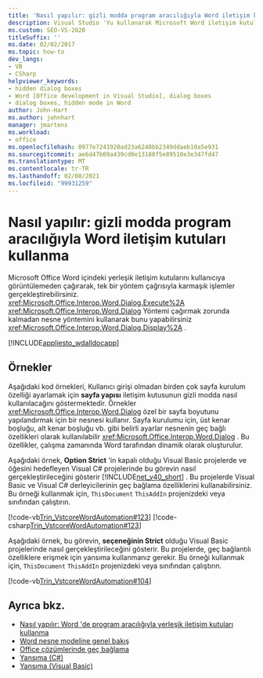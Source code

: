 ```yaml
---
title: 'Nasıl yapılır: gizli modda program aracılığıyla Word iletişim kutuları kullanma'
description: Visual Studio 'Yu kullanarak Microsoft Word iletişim kutularını gizli modda programlı bir şekilde nasıl kullanabileceğinizi öğrenin.
ms.custom: SEO-VS-2020
titleSuffix: ''
ms.date: 02/02/2017
ms.topic: how-to
dev_langs:
- VB
- CSharp
helpviewer_keywords:
- hidden dialog boxes
- Word [Office development in Visual Studio], dialog boxes
- dialog boxes, hidden mode in Word
author: John-Hart
ms.author: johnhart
manager: jmartens
ms.workload:
- office
ms.openlocfilehash: 0977e7241920ad23a6248bb2349ddaeb10a5e931
ms.sourcegitcommit: ae6d47b09a439cd0e13180f5e89510e3e347fd47
ms.translationtype: MT
ms.contentlocale: tr-TR
ms.lasthandoff: 02/08/2021
ms.locfileid: "99931259"
---
```

# <a name="how-to-programmatically-use-word-dialog-boxes-in-hidden-mode"></a>Nasıl yapılır: gizli modda program aracılığıyla Word iletişim kutuları kullanma
  Microsoft Office Word içindeki yerleşik iletişim kutularını kullanıcıya görüntülemeden çağırarak, tek bir yöntem çağrısıyla karmaşık işlemler gerçekleştirebilirsiniz. <xref:Microsoft.Office.Interop.Word.Dialog.Execute%2A> <xref:Microsoft.Office.Interop.Word.Dialog> Yöntemi çağırmak zorunda kalmadan nesne yöntemini kullanarak bunu yapabilirsiniz <xref:Microsoft.Office.Interop.Word.Dialog.Display%2A> .

 [!INCLUDE[appliesto_wdalldocapp](../vsto/includes/appliesto-wdalldocapp-md.md)]

## <a name="examples"></a>Örnekler
 Aşağıdaki kod örnekleri, Kullanıcı girişi olmadan birden çok sayfa kurulum özelliği ayarlamak için **sayfa yapısı** iletişim kutusunun gizli modda nasıl kullanılacağını göstermektedir. Örnekler <xref:Microsoft.Office.Interop.Word.Dialog> özel bir sayfa boyutunu yapılandırmak için bir nesnesi kullanır. Sayfa kurulumu için, üst kenar boşluğu, alt kenar boşluğu vb. gibi belirli ayarlar nesnenin geç bağlı özellikleri olarak kullanılabilir <xref:Microsoft.Office.Interop.Word.Dialog> . Bu özellikler, çalışma zamanında Word tarafından dinamik olarak oluşturulur.

 Aşağıdaki örnek, **Option Strict** 'in kapalı olduğu Visual Basic projelerde ve öğesini hedefleyen Visual C# projelerinde bu görevin nasıl gerçekleştirileceğini gösterir [!INCLUDE[net_v40_short](../sharepoint/includes/net-v40-short-md.md)] . Bu projelerde Visual Basic ve Visual C# derleyicilerinin geç bağlama özelliklerini kullanabilirsiniz. Bu örneği kullanmak için, `ThisDocument` `ThisAddIn` projenizdeki veya sınıfından çalıştırın.

 [!code-vb[Trin_VstcoreWordAutomation#123](../vsto/codesnippet/VisualBasic/Trin_VstcoreWordAutomationVB/ThisDocument.vb#123)]
 [!code-csharp[Trin_VstcoreWordAutomation#123](../vsto/codesnippet/CSharp/Trin_VstcoreWordAutomationCS/ThisDocument.cs#123)]

 Aşağıdaki örnek, bu görevin, **seçeneğinin Strict** olduğu Visual Basic projelerinde nasıl gerçekleştirileceğini gösterir. Bu projelerde, geç bağlantılı özelliklere erişmek için yansıma kullanmanız gerekir. Bu örneği kullanmak için, `ThisDocument` `ThisAddIn` projenizdeki veya sınıfından çalıştırın.

 [!code-vb[Trin_VstcoreWordAutomation#104](../vsto/codesnippet/VisualBasic/Trin_VstcoreWordAutomationVB/ThisDocument.vb#104)]

## <a name="see-also"></a>Ayrıca bkz.
- [Nasıl yapılır: Word 'de program aracılığıyla yerleşik iletişim kutuları kullanma](../vsto/how-to-programmatically-use-built-in-dialog-boxes-in-word.md)
- [Word nesne modeline genel bakış](../vsto/word-object-model-overview.md)
- [Office çözümlerinde geç bağlama](../vsto/late-binding-in-office-solutions.md)
- [Yansıma (C#)](/dotnet/csharp/programming-guide/concepts/reflection)
- [Yansıma (Visual Basic)](/dotnet/visual-basic/programming-guide/concepts/reflection)
